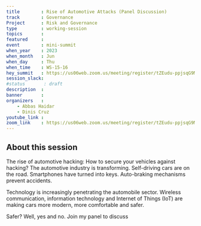 ```yaml
---
title        : Rise of Automotive Attacks (Panel Discussion)
track        : Governance
Project      : Risk and Governance
type         : working-session
topics       :
featured     :
event        : mini-summit
when_year    : 2023
when_month   : Jun
when_day     : Thu
when_time    : WS-15-16
hey_summit   : https://us06web.zoom.us/meeting/register/tZEudu-ppjsqG9M4ik1yTf6ctXjYhJJHafNa
session_slack:
#status       : draft
description  :
banner       : 
organizers   :
    - Abbas Haidar
    - Dinis Cruz
youtube_link :
zoom_link    : https://us06web.zoom.us/meeting/register/tZEudu-ppjsqG9M4ik1yTf6ctXjYhJJHafNa
---
```


## About this session
The rise of automotive hacking: How to secure your vehicles against hacking?
The automotive industry is transforming. Self-driving cars are on the road. Smartphones have turned into keys.  Auto-braking mechanisms prevent accidents.

Technology is increasingly penetrating the automobile sector. Wireless communication, information technology and Internet of Things (IoT) are making cars more modern, more comfortable and safer.

Safer? Well, yes and no. Join my panel to discuss 
